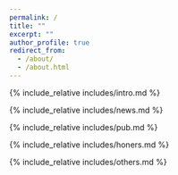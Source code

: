 ```yaml
---
permalink: /
title: ""
excerpt: ""
author_profile: true
redirect_from: 
  - /about/
  - /about.html
---
```


<span class='anchor' id='about-me'></span>
{% include_relative includes/intro.md %}
<br>

<span class='anchor' id='-news'></span>
{% include_relative includes/news.md %}
<br>

<span class='anchor' id='-publications'></span>
{% include_relative includes/pub.md %}
<br>

<span class='anchor' id='-honors-and-awards'></span>
{% include_relative includes/honers.md %}
<br>

<span class='anchor' id='-educations'></span>
<span class='anchor' id='-talks-and-teaching'></span>
{% include_relative includes/others.md %}
<br>